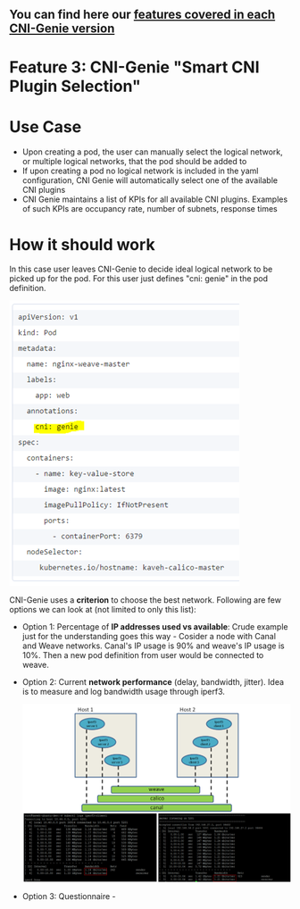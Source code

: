 ## You can find here our [features covered in each CNI-Genie version](../FutureEnhancements.md)

# Feature 3: CNI-Genie "Smart CNI Plugin Selection"

# Use Case

* Upon creating a pod, the user can manually select the logical network, or multiple logical networks, that the pod should be added to
*	If upon creating a pod no logical network is included in the yaml configuration, CNI Genie will automatically select one of the available CNI plugins
   *	CNI Genie maintains a list of KPIs for all available CNI plugins. Examples of such KPIs are occupancy rate, number of subnets, response times

# How it should work

In this case user leaves CNI-Genie to decide ideal logical network to be picked up for the pod. For this user just defines "cni: genie" in the pod definition.

![image](cni-genie-pic1.png)

CNI-Genie uses a **criterion** to choose the best network. Following are few options we can look at (not limited to only this list):

   * Option 1: Percentage of **IP addresses used vs available**: Crude example just for the understanding goes this way - Cosider a node with Canal and Weave networks. Canal's IP usage is 90% and weave's IP usage is 10%. Then a new pod definition from user would be connected to weave.
   * Option 2: Current **network performance** (delay, bandwidth, jitter). Idea is to measure and log bandwidth usage through iperf3.
       
       ![image](iperf3-test.png)
       
   * Option 3: Questionnaire - <more to be identified>


